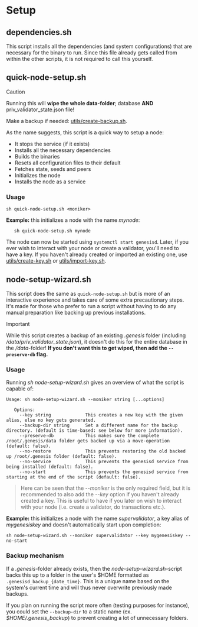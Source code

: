 # Setup

## dependencies.sh

This script installs all the dependencies (and system configurations) that are necessary for the binary to run. Since this file already gets called from within the other scripts, it is not required to call this yourself.

## quick-node-setup.sh

> [!CAUTION]
> Running this will **wipe the whole data-folder**; database **AND** priv_validator_state.json file!
>
> Make a backup if needed: [utils/create-backup.sh](/utils/create-backup.sh).

As the name suggests, this script is a quick way to setup a node:

- It stops the service (if it exists)
- Installs all the necessary dependencies
- Builds the binaries
- Resets all configuration files to their default
- Fetches state, seeds and peers
- Initializes the node
- Installs the node as a service

### Usage

```
sh quick-node-setup.sh <moniker>
```

**Example:** this initializes a node with the name _mynode_:

```
   sh quick-node-setup.sh mynode
```

The node can now be started using `systemctl start genesisd`. Later, if you ever wish to interact with your node or create a validator, you'll need to have a key. If you haven't already created or imported an existing one, use [utils/create-key.sh](/utils/create-key.sh) _or_ [utils/import-key.sh](/utils/import-key.sh).

## node-setup-wizard.sh

This script does the same as `quick-node-setup.sh` but is more of an interactive experience and takes care of some extra precautionary steps. It's made for those who prefer to run a script without having to do any manual preparation like backing up previous installations.

> [!IMPORTANT]
> While this script creates a backup of an existing _.genesis_ folder (including _/data/priv_validator_state.json_), it doesn't do this for the entire database in the _/data_-folder! **If you don't want this to get wiped, then add the `--preserve-db` flag.**

### Usage

Running _sh node-setup-wizard.sh_ gives an overview of what the script is capable of:

```
Usage: sh node-setup-wizard.sh --moniker string [...options]

   Options:
     --key string             This creates a new key with the given alias, else no key gets generated.
     --backup-dir string      Set a different name for the backup directory. (default is time-based: see below for more information).
     --preserve-db            This makes sure the complete /root/.genesis/data folder gets backed up via a move-operation (default: false).
     --no-restore             This prevents restoring the old backed up /root/.genesis folder (default: false).
     --no-service             This prevents the genesisd service from being installed (default: false).
     --no-start               This prevents the genesisd service from starting at the end of the script (default: false).
```

> Here can be seen that the _--moniker_ is the only required field, but it is recommended to also add the _--key_ option if you haven't already created a key. This is useful to have if you later on wish to interact with your node (i.e. create a validator, do transactions etc.).

**Example:** this initializes a node with the name _supervalidator_, a key alias of _mygenesiskey_ and doesn't automatically start upon completion:

```
sh node-setup-wizard.sh --moniker supervalidator --key mygenesiskey --no-start
```

### Backup mechanism

If a _.genesis_-folder already exists, then the _node-setup-wizard.sh_-script backs this up to a folder in the user's $HOME formatted as `.genesisd_backup_{date_time}`. This is a unique name based on the system's current time and will thus never overwrite previously made backups.

If you plan on running the script more often (testing purposes for instance), you could set the `--backup-dir` to a static name (ex. _$HOME/.genesis_backup_) to prevent creating a lot of unnecessary folders.

